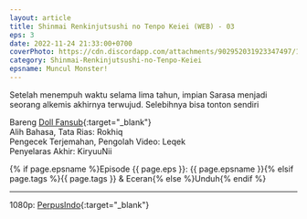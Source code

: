 ```yaml
---
layout: article
title: Shinmai Renkinjutsushi no Tenpo Keiei (WEB) - 03
eps: 3
date: 2022-11-24 21:33:00+0700
coverPhoto: https://cdn.discordapp.com/attachments/902952031923347497/1043766994320752640/image.png
category: Shinmai-Renkinjutsushi-no-Tenpo-Keiei
epsname: Muncul Monster!
---
```


Setelah menempuh waktu selama lima tahun, impian Sarasa menjadi seorang alkemis akhirnya terwujud.
Selebihnya bisa tonton sendiri

Bareng [Doll Fansub](https://www.perpusindo.info/user/Leqek){:target="_blank"}<br>
Alih Bahasa, Tata Rias: Rokhiq<br>
Pengecek Terjemahan, Pengolah Video: Leqek<br>
Penyelaras Akhir: KiryuuNii

{% if page.epsname %}Episode {{ page.eps }}: {{ page.epsname }}{% elsif page.tags %}{{ page.tags }} & Eceran{% else %}Unduh{% endif %}

---
1080p: [PerpusIndo](https://www.perpusindo.info/berkas/qZi0qtOK){:target="_blank"}